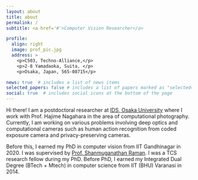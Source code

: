 ```yaml
---
layout: about
title: about
permalink: /
subtitle: <a href='#'>Computer Vision Researcher</a>

profile:
  align: right
  image: prof_pic.jpg
  address: >
    <p>C503, Techno-Alliance,</p>
    <p>2-8 Yamadaoka, Suita, </p>
    <p>Osaka, Japan, 565-08715</p>

news: true  # includes a list of news items
selected_papers: false # includes a list of papers marked as "selected={true}"
social: true  # includes social icons at the bottom of the page
---
```


Hi there! I am a postdoctoral researcher at <a href='https://www.is.ids.osaka-u.ac.jp'>IDS, Osaka University</a> where I work with Prof. Hajime Nagahara in the area of computational photography. Currently, I am working on  various problems involving deep optics and computational cameras such as human action recognition from coded exposure camera and privacy-preserving cameras.

Before this, I earned my PhD in computer vision from IIT Gandhinagar in 2020. I was supervised by <a href='http://people.iitgn.ac.in/~shanmuga/'>Prof. Shanmuganathan Raman</a>. I was a TCS research fellow during my PhD. Before PhD, I earned my Integrated Dual Degree (BTech + Mtech) in computer science from IIT (BHU) Varanasi in 2014.
